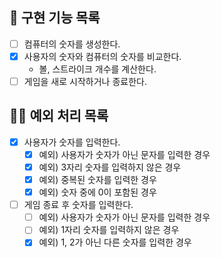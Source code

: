 ## 🚀 구현 기능 목록

- [ ] 컴퓨터의 숫자를 생성한다.
- [x] 사용자의 숫자와 컴퓨터의 숫자를 비교한다.
    - 볼, 스트라이크 개수를 계산한다.
- [ ] 게임을 새로 시작하거나 종료한다.

## 🙅‍♂️ 예외 처리 목록

- [x] 사용자가 숫자를 입력한다.
    - [x] 예외) 사용자가 숫자가 아닌 문자를 입력한 경우
    - [x] 예외) 3자리 숫자를 입력하지 않은 경우
    - [x] 예외) 중복된 숫자를 입력한 경우
    - [x] 예외) 숫자 중에 0이 포함된 경우
- [ ] 게임 종료 후 숫자를 입력한다.
    - [ ] 예외) 사용자가 숫자가 아닌 문자를 입력한 경우
    - [ ] 예외) 1자리 숫자를 입력하지 않은 경우
    - [x] 예외) 1, 2가 아닌 다른 숫자를 입력한 경우
